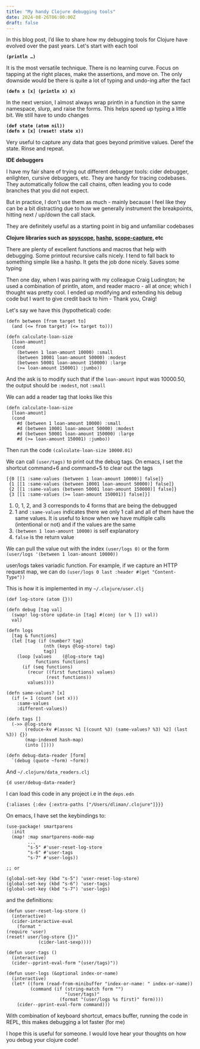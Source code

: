```yaml
---
title: "My handy Clojure debugging tools"
date: 2024-08-26T06:00:00Z
draft: false
---
```


In this blog post, I’d like to share how my debugging tools for Clojure have evolved over the past years. Let's start with each tool

**`(println …)`** 

It is the most versatile technique. There is no learning curve. Focus on tapping at the right places, make the assertions, and move on. The only downside would be there is quite a lot of typing and undo-ing after the fact

**`(defn x [x] (println x) x)`** 

In the next version, I almost always wrap println in a function in the same namespace, slurp, and raise the forms. This helps speed up typing a little bit. We still have to undo changes

**`(def state (atom nil))`**   
**`(defn x [x] (reset! state x))`** 

Very useful to capture any data that goes beyond primitive values. Deref the state. Rinse and repeat.

**IDE debuggers**

I have my fair share of trying out different debugger tools: cider debugger, enlighten, cursive debuggers, etc. They are handy for tracing codebases. They automatically follow the call chains, often leading you to code branches that you did not expect.

But in practice, I don't use them as much - mainly because I feel like they can be a bit distracting due to how we generally instrument the breakpoints, hitting next / up/down the call stack.

They are definitely useful as a starting point in big and unfamiliar codebases

**Clojure libraries such as [spyscope](https://github.com/dgrnbrg/spyscope), [hashp](https://github.com/weavejester/hashp), [scope-capture](https://github.com/vvvvalvalval/scope-capture), etc**

There are plenty of excellent functions and macros that help with debugging. Some printout recursive calls nicely. I tend to fall back to something simple like a hashp. It gets the job done nicely. Saves some typing

Then one day, when I was pairing with my colleague Craig Ludington; he used a combination of println, atom, and reader macro - all at once; which I thought was pretty cool. I ended up modifying and extending his debug code but I want to give credit back to him - Thank you, Craig!

Let's say we have this (hypothetical) code:
```
(defn between [from target to]
  (and (<= from target) (<= target to)))

(defn calculate-loan-size
  [loan-amount]
  (cond
    (between 1 loan-amount 10000) :small
    (between 10001 loan-amount 50000) :modest
    (between 50001 loan-amount 150000) :large
    (>= loan-amount 150001) :jumbo))
```

And the ask is to modify such that if the `loan-amount` input was 10000.50, the output should be `:modest`, not `:small`

We can add a reader tag that looks like this

```
(defn calculate-loan-size
  [loan-amount]
  (cond
    #d (between 1 loan-amount 10000) :small
    #d (between 10001 loan-amount 50000) :modest
    #d (between 50001 loan-amount 150000) :large
    #d (>= loan-amount 150001) :jumbo))
```

Then run the code `(calculate-loan-size 10000.01)`

We can call `(user/tags)` to print out the debug tags. On emacs, I set the shortcut command+6 and command+5 to clear out the tags

```
[{0 [[1 :same-values (between 1 loan-amount 10000)] false]}
 {1 [[1 :same-values (between 10001 loan-amount 50000)] false]}
 {2 [[1 :same-values (between 50001 loan-amount 150000)] false]}
 {3 [[1 :same-values (>= loan-amount 150001)] false]}]
```

1.  0, 1, 2, and 3 corresponds to 4 forms that are being the debugged
2.  1 and `:same-values` indicates there we only 1 call and all of them have the same values. It is useful to know when we have multiple calls (intentional or not) and if the values are the same
3.  `(between 1 loan-amount 10000)` is self explanatory
4.  `false` is the return value

We can pull the value out with the index `(user/logs 0)` or the form `(user/logs '(between 1 loan-amount 10000))`

user/logs takes variadic function. For example, if we capture an HTTP request map, we can do `(user/logs 0 last :header #(get "Content-Type"))`

This is how it is implemented in my `~/.clojure/user.clj`

```
(def log-store (atom {}))

(defn debug [tag val]
  (swap! log-store update-in [tag] #(conj (or % []) val))
  val)

(defn logs
  [tag & functions]
  (let [tag (if (number? tag)
              (nth (keys @log-store) tag)
              tag)]
    (loop [values    (@log-store tag)
           functions functions]
      (if (seq functions)
        (recur ((first functions) values)
               (rest functions))
        values))))

(defn same-values? [x]
  (if (= 1 (count (set x)))
    :same-values
    :different-values))

(defn tags []
  (->> @log-store
       (reduce-kv #(assoc %1 [(count %3) (same-values? %3) %2] (last %3)) {})
       (map-indexed hash-map)
       (into [])))

(defn debug-data-reader [form]
  `(debug (quote ~form) ~form))
```

And `~/.clojure/data_readers.clj` 
```
{d user/debug-data-reader}
```

I can load this code in any project i.e in the `deps.edn`
```
{:aliases {:dev {:extra-paths ["/Users/dliman/.clojure"]}}}
```

On emacs, I have set the keybindings to:
```
(use-package! smartparens
  :init
  (map! :map smartparens-mode-map
        ...
        "s-5" #'user-reset-log-store
        "s-6" #'user-tags
        "s-7" #'user-logs))

;; or

(global-set-key (kbd "s-5") 'user-reset-log-store)
(global-set-key (kbd "s-6") 'user-tags)
(global-set-key (kbd "s-7") 'user-logs)

```

and the definitions:
```
(defun user-reset-log-store ()
  (interactive)
  (cider-interactive-eval
    (format "
(require 'user)
(reset! user/log-store {})"
            (cider-last-sexp))))

(defun user-tags ()
  (interactive)
  (cider--pprint-eval-form "(user/tags)"))

(defun user-logs (&optional index-or-name)
  (interactive)
  (let* ((form (read-from-minibuffer "index-or-name: " index-or-name))
         (command (if (string-match form "")
                      "(user/tags)"
                    (format "(user/logs %s first)" form))))
    (cider--pprint-eval-form command)))
```

With combination of keyboard shortcut, emacs buffer, running the code in REPL, this makes debugging a lot faster (for me)

I hope this is useful for someone. I would love hear your thoughts on how you debug your clojure code!

